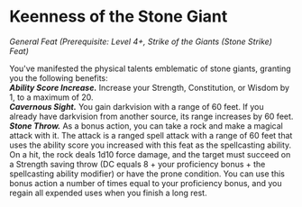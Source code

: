 # Keenness of the Stone Giant
*General Feat (Prerequisite: Level 4+, Strike of the Giants (Stone Strike) Feat)*

You've manifested the physical talents emblematic of stone giants, granting you the following benefits:  
***Ability Score Increase.*** Increase your Strength, Constitution, or Wisdom by 1, to a maximum of 20.  
***Cavernous Sight.*** You gain darkvision with a range of 60 feet. If you already have darkvision from another source, its range increases by 60 feet.  
***Stone Throw.*** As a bonus action, you can take a rock and make a magical attack with it. The attack is a ranged spell attack with a range of 60 feet that uses the ability score you increased with this feat as the spellcasting ability. On a hit, the rock deals 1d10 force damage, and the target must succeed on a Strength saving throw (DC equals 8 + your proficiency bonus + the spellcasting ability modifier) or have the prone condition. You can use this bonus action a number of times equal to your proficiency bonus, and you regain all expended uses when you finish a long rest.